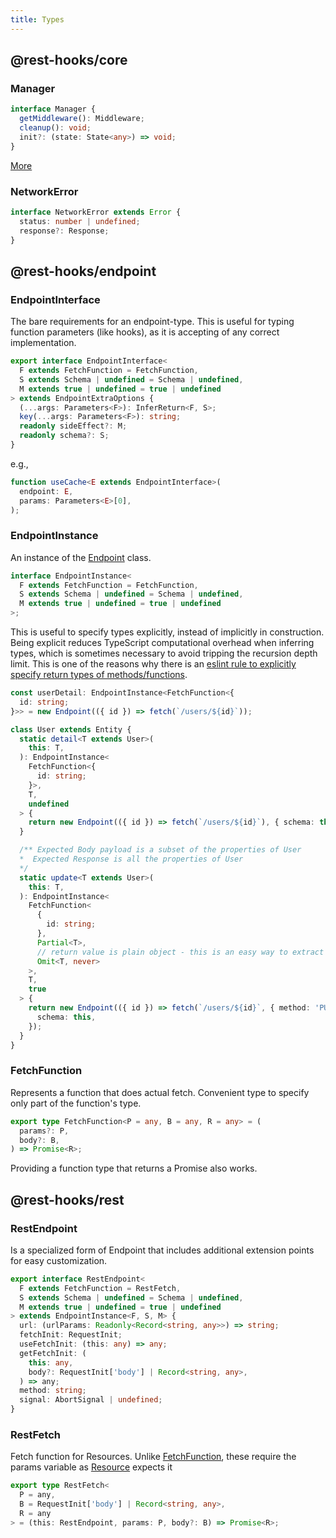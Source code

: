 ```yaml
---
title: Types
---
```


## @rest-hooks/core

### Manager

```typescript
interface Manager {
  getMiddleware(): Middleware;
  cleanup(): void;
  init?: (state: State<any>) => void;
}
```

[More](./Manager)

### NetworkError

```typescript
interface NetworkError extends Error {
  status: number | undefined;
  response?: Response;
}
```

## @rest-hooks/endpoint

### EndpointInterface

The bare requirements for an endpoint-type. This is useful
for typing function parameters (like hooks), as it is accepting of any correct
implementation.

```typescript
export interface EndpointInterface<
  F extends FetchFunction = FetchFunction,
  S extends Schema | undefined = Schema | undefined,
  M extends true | undefined = true | undefined
> extends EndpointExtraOptions {
  (...args: Parameters<F>): InferReturn<F, S>;
  key(...args: Parameters<F>): string;
  readonly sideEffect?: M;
  readonly schema?: S;
}
```

e.g.,

```typescript
function useCache<E extends EndpointInterface>(
  endpoint: E,
  params: Parameters<E>[0],
);
```

### EndpointInstance

An instance of the [Endpoint](./Endpoint) class.

```typescript
interface EndpointInstance<
  F extends FetchFunction = FetchFunction,
  S extends Schema | undefined = Schema | undefined,
  M extends true | undefined = true | undefined
>;
```

This is useful to specify types explicitly, instead of implicitly in construction.
Being explicit reduces TypeScript computational overhead when inferring types, which
is sometimes necessary to avoid tripping the recursion depth limit. This is one of the reasons why
there is an [eslint rule to explicitly specify return types of methods/functions](https://github.com/typescript-eslint/typescript-eslint/blob/master/packages/eslint-plugin/docs/rules/explicit-function-return-type.md).

```typescript
const userDetail: EndpointInstance<FetchFunction<{
  id: string;
}>> = new Endpoint(({ id }) => fetch(`/users/${id}`));

class User extends Entity {
  static detail<T extends User>(
    this: T,
  ): EndpointInstance<
    FetchFunction<{
      id: string;
    }>,
    T,
    undefined
  > {
    return new Endpoint(({ id }) => fetch(`/users/${id}`), { schema: this });
  }

  /** Expected Body payload is a subset of the properties of User
  *  Expected Response is all the properties of User
  */
  static update<T extends User>(
    this: T,
  ): EndpointInstance<
    FetchFunction<
      {
        id: string;
      },
      Partial<T>,
      // return value is plain object - this is an easy way to extract public members from this class' interface
      Omit<T, never>
    >,
    T,
    true
  > {
    return new Endpoint(({ id }) => fetch(`/users/${id}`, { method: 'PUT' }), {
      schema: this,
    });
  }
}
```

### FetchFunction

Represents a function that does actual fetch. Convenient type to specify
only part of the function's type.

```typescript
export type FetchFunction<P = any, B = any, R = any> = (
  params?: P,
  body?: B,
) => Promise<R>;
```

Providing a function type that returns a Promise also works.

## @rest-hooks/rest

### RestEndpoint

Is a specialized form of Endpoint that includes additional extension points
for easy customization.

```typescript
export interface RestEndpoint<
  F extends FetchFunction = RestFetch,
  S extends Schema | undefined = Schema | undefined,
  M extends true | undefined = true | undefined
> extends EndpointInstance<F, S, M> {
  url: (urlParams: Readonly<Record<string, any>>) => string;
  fetchInit: RequestInit;
  useFetchInit: (this: any) => any;
  getFetchInit: (
    this: any,
    body?: RequestInit['body'] | Record<string, any>,
  ) => any;
  method: string;
  signal: AbortSignal | undefined;
}
```

### RestFetch

Fetch function for Resources. Unlike [FetchFunction](#fetchfunction), these require the params variable
as [Resource](./resource) expects it

```typescript
export type RestFetch<
  P = any,
  B = RequestInit['body'] | Record<string, any>,
  R = any
> = (this: RestEndpoint, params: P, body?: B) => Promise<R>;
```
